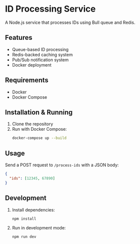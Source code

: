 # ID Processing Service

A Node.js service that processes IDs using Bull queue and Redis.

## Features
- Queue-based ID processing
- Redis-backed caching system
- Pub/Sub notification system
- Docker deployment

## Requirements
- Docker
- Docker Compose

## Installation & Running

1. Clone the repository
2. Run with Docker Compose:
   ```bash
   docker-compose up --build
   ```

## Usage

Send a POST request to `/process-ids` with a JSON body:

```json
{
  "ids": [12345, 67890]
}
```

## Development

1. Install dependencies:
   ```bash
   npm install
   ```

2. Run in development mode:
   ```bash
   npm run dev
   ```